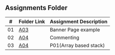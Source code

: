 ##  Assignments Folder

|   #   | Folder Link | Assignment Description |
| :---: | ----------- | ---------------------- |
|   01  |[A03](https://github.com/A-SH4W/3013-Algorithms-Shaw/tree/main/Assignments/Banner%20Page)             |    Banner Page example               |
|   02  |[A04](https://github.com/A-SH4W/3013-Algorithms-Shaw/blob/main/Assignments/A04/main.cpp)             |    Commenting                |
|   03  |[A04](https://github.com/A-SH4W/3013-Algorithms-Shaw/blob/main/Assignments/A04/main.cpp)             |    P01(Array based stack)               |
